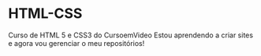 # HTML-CSS
 Curso de HTML 5 e  CSS3 do CursoemVideo
Estou aprendendo a criar sites e agora vou gerenciar o meu repositórios!